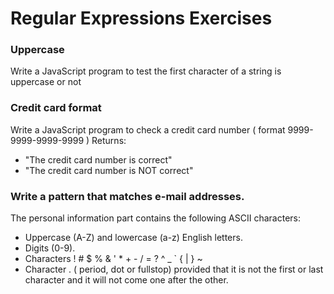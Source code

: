 # Regular Expressions Exercises

### Uppercase

Write a JavaScript program to test the first character of a string is uppercase or not

### Credit card format

Write a JavaScript program to check a credit card number ( format 9999-9999-9999-9999 )
Returns:

-   "The credit card number is correct"
-   "The credit card number is NOT correct"

### Write a pattern that matches e-mail addresses.

The personal information part contains the following ASCII characters:

-   Uppercase (A-Z) and lowercase (a-z) English letters.
-   Digits (0-9).
-   Characters ! # $ % & ' \* + - / = ? ^ \_ ` { | } ~
-   Character . ( period, dot or fullstop) provided that it is not the first or last character and it will not come one after the other.
